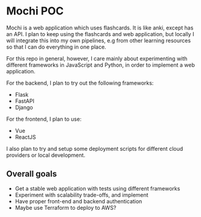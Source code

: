 # Mochi POC

Mochi is a web application which uses flashcards. It is like anki, except has an API.
I plan to keep using the flashcards and web application, but locally I will integrate this into
my own pipelines, e.g from other learning resources so that I can do everything in one place.

For this repo in general, however, I care mainly about experimenting with different frameworks in JavaScript
and Python, in order to implement a web application.

For the backend, I plan to try out the following frameworks:
* Flask
* FastAPI
* Django

For the frontend, I plan to use:
* Vue
* ReactJS

I also plan to try and setup some deployment scripts for different cloud providers or local development.

## Overall goals
* Get a stable web application with tests using different frameworks
* Experiment with scalability trade-offs, and implement
* Have proper front-end and backend authentication
* Maybe use Terraform to deploy to AWS?
